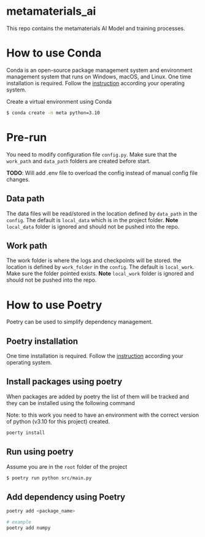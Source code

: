 # metamaterials_ai
This repo contains the metamaterials AI Model and training processes.

# How to use Conda
Conda is an open-source package management system and environment management system that runs on Windows, macOS, and Linux. 
One time installation is required. Follow the [instruction](https://docs.conda.io/projects/conda/en/latest/user-guide/install/linux.html) according your operating system.

Create a virtual environment using Conda

```bash
$ conda create -n meta python=3.10
```

# Pre-run 

You need to modify configuration file `config.py`. Make sure that the `work_path` and `data_path` folders are created before start.

**TODO**: Will add .env file to overload the config instead of manual config file changes.

## Data path
The data files will be read/stored in the location defined by `data_path` in the `config`. The default is `local_data` which is in the project folder. **Note** `local_data` folder is ignored and should not be pushed into the repo.

## Work path
The work folder is where the logs and checkpoints will be stored. the location is defined by `work_folder` in the `config`. The default is `local_work`. Make sure the folder pointed exists. **Note** `local_work` folder is ignored and should not be pushed into the repo.


# How to use Poetry
Poetry can be used to simplify dependency management.

## Poetry installation 
One time installation is required. Follow the [instruction](https://python-poetry.org/docs/master/) according your operating system.

## Install packages using poetry

When packages are added by poetry the list of them will be tracked and they can be installed using the following command

Note: to this work you need to have an environment with the correct version of python (v3.10 for this project) created.

```bash
poerty install
```
## Run using poetry
Assume you are in the `root` folder of the project

```bash
$ poetry run python src/main.py
```

## Add dependency using Poetry

```bash
poetry add <package_name>

# example
poetry add numpy
```


